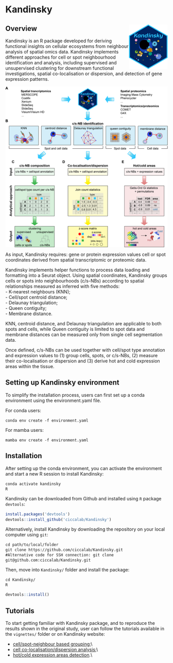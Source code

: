 # Kandinsky

## Overview <img src="man/figures/logo.png" align="right" height="138" alt="" />

Kandinsky is an R package developed for deriving functional insights on cellular ecosystems from neighbour analysis of spatial omics data. Kandinsky implements different approaches for cell or spot neighbourhood identification and analysis, including supervised and unsupervised clustering for downstream functional investigations, spatial co-localisation or dispersion, and detection of gene expression patterns.

<img src="man/figures/Kandinsky_Overview.png" align="center" height="500" alt="" />


As input, Kandinsky requires:
	gene or protein expression values 
	cell or spot coordinates 
	derived from spatial transcriptomic or proteomic data.

Kandinsky implements helper functions to process data loading and formatting into a Seurat object. Using spatial coordinates, Kandinsky groups cells or spots into neighbourhoods (c/s-NBs) according to spatial relationships measured as inferred with five methods:\
	- K-nearest neighbours (KNN);\
	- Cell/spot centroid distance;\
	- Delaunay triangulation;\
	- Queen contiguity;\
	- Membrane distance.

KNN, centroid distance, and Delaunay triangulation are applicable to both spots and cells, while Queen contiguity is limited to spot data and membrane distances can be measured only from single cell segmentation data.

Once defined, c/s-NBs can be used together with cell/spot type annotation and expression values to (1) group cells, spots, or c/s-NBs, (2) measure their co-localisation or dispersion and (3) derive hot and cold expression areas within the tissue.

## Setting up Kandinsky environment
To simplify the installation process, users can first set up a conda environment using the environment.yaml file.


For conda users:
```
conda env create -f environment.yaml
```

For mamba users:
```
mamba env create -f environment.yaml
```


## Installation
After setting up the conda environment, you can activate the environment and start a new R session to install Kandinsky:

```
conda activate kandinsky
R
```


Kandinsky can be downloaded from Github and installed using `R` package `devtools`:
```r
install.packages('devtools')
devtools::install_github('ciccalab/Kandinsky')
```


Alternatively, install Kandinsky by downloading the repository on your local computer using `git`:

```
cd path/to/local/folder
git clone https://github.com/ciccalab/Kandinsky.git
#Alternative code for SSH connection: git clone git@github.com:ciccalab/Kandinsky.git
```

Then, move into `Kandinsky/` folder and install the package:
```
cd Kandinsky/
R
```
```r
devtools::install()
```

## Tutorials

To start getting familiar with Kandinsky package, and to reproduce the results shown in the original study, user can follow the tutorials available in the `vignettes/` folder or on Kandinsky website:

- [cell/spot-neighbour based grouping](https://ciccalab.github.io/Kandinsky/articles/modC.html);\
- [cell co-localisation/dispersion analysis](https://ciccalab.github.io/Kandinsky/articles/modD.html);\
- [hot/cold expression areas detection](https://ciccalab.github.io/Kandinsky/articles/modE.html).\
